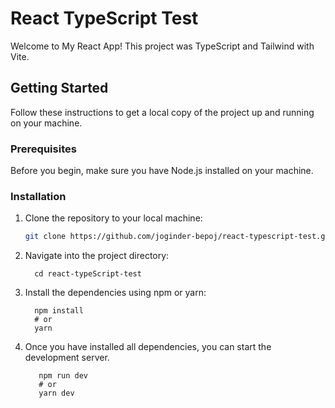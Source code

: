 #  React TypeScript Test

Welcome to My React App! This project was TypeScript and Tailwind  with Vite.

## Getting Started

Follow these instructions to get a local copy of the project up and running on your machine.

### Prerequisites

Before you begin, make sure you have Node.js installed on your machine.

### Installation
1. Clone the repository to your local machine:

   ```bash
   git clone https://github.com/joginder-bepoj/react-typescript-test.git
2. Navigate into the project directory:
   ```
     cd react-typeScript-test
3. Install the dependencies using npm or yarn:
    ```
      npm install
      # or
      yarn
4. Once you have installed all dependencies, you can start the development server.
      ```
         npm run dev
         # or
         yarn dev
